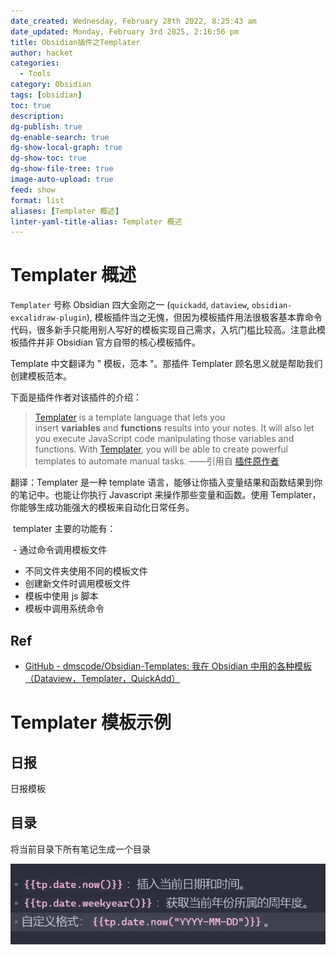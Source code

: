 ```yaml
---
date_created: Wednesday, February 28th 2022, 8:25:43 am
date_updated: Monday, February 3rd 2025, 2:16:56 pm
title: Obsidian插件之Templater
author: hacket
categories:
  - Tools
category: Obsidian
tags: [obsidian]
toc: true
description: 
dg-publish: true
dg-enable-search: true
dg-show-local-graph: true
dg-show-toc: true
dg-show-file-tree: true
image-auto-upload: true
feed: show
format: list
aliases: [Templater 概述]
linter-yaml-title-alias: Templater 概述
---
```


# Templater 概述

`Templater` 号称 Obsidian 四大金刚之一 (`quickadd`, `dataview`, `obsidian-excalidraw-plugin`), 模板插件当之无愧，但因为模板插件用法很极客基本靠命令代码，很多新手只能用别人写好的模板实现自己需求，入坑门槛比较高。注意此模板插件并非 Obsidian 官方自带的核心模板插件。

Template 中文翻译为 " 模板，范本 "。那插件 Templater 顾名思义就是帮助我们创建模板范本。

下面是插件作者对该插件的介绍：

> [Templater](https://link.zhihu.com/?target=https%3A//github.com/SilentVoid13/Templater) is a template language that lets you insert **variables** and **functions** results into your notes. It will also let you execute JavaScript code manipulating those variables and functions.
> With [Templater](https://link.zhihu.com/?target=https%3A//github.com/SilentVoid13/Templater), you will be able to create powerful templates to automate manual tasks.
> ——引用自 [插件原作者](https://silentvoid13.github.io/Templater/)

翻译：Templater 是一种 template 语言，能够让你插入变量结果和函数结果到你的笔记中。也能让你执行 Javascript 来操作那些变量和函数。使用 Templater，你能够生成功能强大的模板来自动化日常任务。

 templater 主要的功能有：

 - 通过命令调用模板文件

- 不同文件夹使用不同的模板文件
- 创建新文件时调用模板文件
- 模板中使用 js 脚本
- 模板中调用系统命令

## Ref

- [GitHub - dmscode/Obsidian-Templates: 我在 Obsidian 中用的各种模板（Dataview，Templater，QuickAdd）](https://github.com/dmscode/Obsidian-Templates)

# Templater 模板示例

## 日报

日报模板

## 目录

将当前目录下所有笔记生成一个目录

![image.png](https://raw.githubusercontent.com/hacket/ObsidianOSS/master/obsidian/202501170834050.png)
